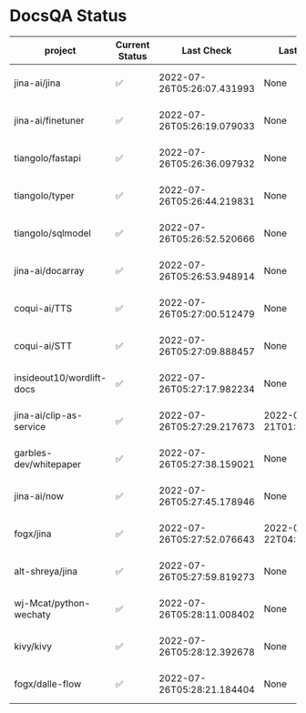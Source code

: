# DocsQA Status

|         project         |Current Status|        Last Check        |      Last Downtime       |                      % Uptime                       |
|-------------------------|--------------|--------------------------|--------------------------|-----------------------------------------------------|
|jina-ai/jina             |✅            |2022-07-26T05:26:07.431993|None                      |100.0 (since 2022-07-20 17:11:38.421227)             |
|jina-ai/finetuner        |✅            |2022-07-26T05:26:19.079033|None                      |100.0 (since 2022-07-20 17:11:38.421227)             |
|tiangolo/fastapi         |✅            |2022-07-26T05:26:36.097932|None                      |100.0 (since 2022-07-20 17:11:38.421227)             |
|tiangolo/typer           |✅            |2022-07-26T05:26:44.219831|None                      |100.0 (since 2022-07-20 17:11:38.421227)             |
|tiangolo/sqlmodel        |✅            |2022-07-26T05:26:52.520666|None                      |100.0 (since 2022-07-20 17:11:38.421227)             |
|jina-ai/docarray         |✅            |2022-07-26T05:26:53.948914|None                      |100.0 (since 2022-07-20 17:11:38.421227)             |
|coqui-ai/TTS             |✅            |2022-07-26T05:27:00.512479|None                      |100.0 (since 2022-07-20 17:11:38.421227)             |
|coqui-ai/STT             |✅            |2022-07-26T05:27:09.888457|None                      |100.0 (since 2022-07-20 17:11:38.421227)             |
|insideout10/wordlift-docs|✅            |2022-07-26T05:27:17.982234|None                      |100.0 (since 2022-07-20 17:11:38.421227)             |
|jina-ai/clip-as-service  |✅            |2022-07-26T05:27:29.217673|2022-07-21T01:43:26.228623|30.446206115515288 (since 2022-07-20 17:11:38.421227)|
|garbles-dev/whitepaper   |✅            |2022-07-26T05:27:38.159021|None                      |100.0 (since 2022-07-22 05:15:25.212266)             |
|jina-ai/now              |✅            |2022-07-26T05:27:45.178946|None                      |100.0 (since 2022-07-20 17:11:38.421227)             |
|fogx/jina                |✅            |2022-07-26T05:27:52.076643|2022-07-22T04:27:22.362299|94.02123469087452 (since 2022-07-20 17:11:38.421227) |
|alt-shreya/jina          |✅            |2022-07-26T05:27:59.819273|None                      |100.0 (since 2022-07-20 17:11:38.421227)             |
|wj-Mcat/python-wechaty   |✅            |2022-07-26T05:28:11.008402|None                      |100.0 (since 2022-07-20 17:11:38.421227)             |
|kivy/kivy                |✅            |2022-07-26T05:28:12.392678|None                      |100.0 (since 2022-07-20 17:11:38.421227)             |
|fogx/dalle-flow          |✅            |2022-07-26T05:28:21.184404|None                      |100.0 (since 2022-07-20 17:11:38.421227)             |
